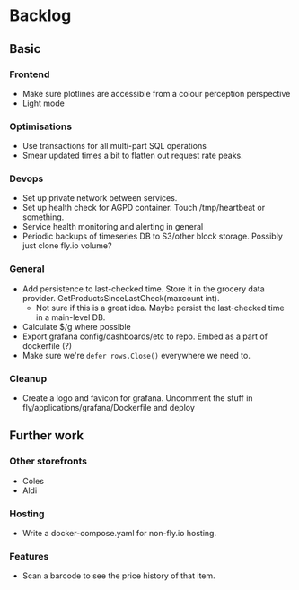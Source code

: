 # Backlog

## Basic

### Frontend
* Make sure plotlines are accessible from a colour perception perspective
* Light mode

### Optimisations
* Use transactions for all multi-part SQL operations
* Smear updated times a bit to flatten out request rate peaks.

### Devops
* Set up private network between services.
* Set up health check for AGPD container. Touch /tmp/heartbeat or something.
* Service health monitoring and alerting in general
* Periodic backups of timeseries DB to S3/other block storage. Possibly just clone fly.io volume?

### General
* Add persistence to last-checked time. Store it in the grocery data provider. GetProductsSinceLastCheck(maxcount int).
    * Not sure if this is a great idea. Maybe persist the last-checked time in a main-level DB.
* Calculate $/g where possible
* Export grafana config/dashboards/etc to repo. Embed as a part of dockerfile (?)
* Make sure we're `defer rows.Close()` everywhere we need to.

### Cleanup
* Create a logo and favicon for grafana. Uncomment the stuff in fly/applications/grafana/Dockerfile and deploy

## Further work

### Other storefronts
* Coles
* Aldi

### Hosting
* Write a docker-compose.yaml for non-fly.io hosting.

### Features
* Scan a barcode to see the price history of that item.
